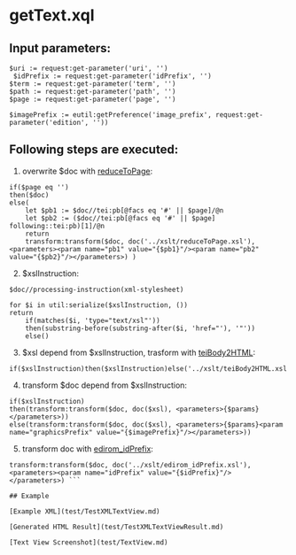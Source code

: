# getText.xql
## Input parameters:
```
$uri := request:get-parameter('uri', '')
 $idPrefix := request:get-parameter('idPrefix', '') 
$term := request:get-parameter('term', '') 
$path := request:get-parameter('path', '') 
$page := request:get-parameter('page', '')

$imagePrefix := eutil:getPreference('image_prefix', request:get-parameter('edition', ''))
```

## Following steps are executed:
1. overwrite $doc with [reduceToPage](../../../transformations/getText/text/reduceToPage.md):
```
if($page eq '')
then($doc)
else(
	let $pb1 := $doc//tei:pb[@facs eq '#' || $page]/@n
	let $pb2 := ($doc//tei:pb[@facs eq '#' || $page] following::tei:pb)[1]/@n
	return
	transform:transform($doc, doc('../xslt/reduceToPage.xsl'), <parameters><param name="pb1" value="{$pb1}"/><param name="pb2" value="{$pb2}"/></parameters>) )
```

2. $xslInstruction:
```
$doc//processing-instruction(xml-stylesheet)
```
```
for $i in util:serialize($xslInstruction, ())
return
	if(matches($i, 'type="text/xsl"'))
	then(substring-before(substring-after($i, 'href="'), '"'))
	else()
```
3. $xsl depend from \$xslInstruction, trasform with  [teiBody2HTML](../../../transformations/getText/text/teiBody2HTML.md):
```
if($xslInstruction)then($xslInstruction)else('../xslt/teiBody2HTML.xsl')
```
4. transform \$doc depend from $xslInstruction:
```
if($xslInstruction)
then(transform:transform($doc, doc($xsl), <parameters>{$params}</parameters>))
else(transform:transform($doc, doc($xsl), <parameters>{$params}<param name="graphicsPrefix" value="{$imagePrefix}"/></parameters>))
```
5. transform doc with   [edirom_idPrefix](../../../transformations/getText/text/edirom_idPrefix.md):
```
transform:transform($doc, doc('../xslt/edirom_idPrefix.xsl'), <parameters><param name="idPrefix" value="{$idPrefix}"/></parameters>) ```

## Example

[Example XML](test/TestXMLTextView.md)

[Generated HTML Result](test/TestXMLTextViewResult.md)

[Text View Screenshot](test/TextView.md)

